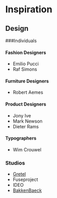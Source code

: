 # Inspiration

## Design 
###Individuals
#### Fashion Designers
- Emilio Pucci
- Raf Simons

#### Furniture Designers
- Robert Aemes

#### Product Designers
- Jony Ive
- Mark Newson
- Dieter Rams

#### Typographers
- Wim Crouwel

### Studios
- [Gretel](http://gretelny.com/)
- Fuseproject
- IDEO
- [BakkenBaeck](https://bakkenbaeck.com/)